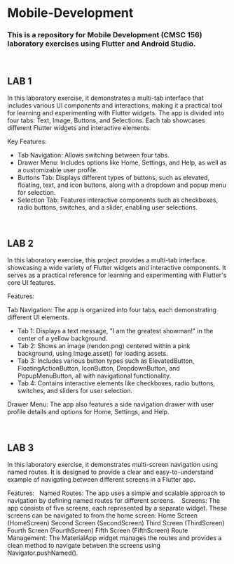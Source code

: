 # Mobile-Development

### This is a repository for Mobile Development (CMSC 156) laboratory exercises using Flutter and Android Studio.

<br>

## LAB 1

In this laboratory exercise, it demonstrates a multi-tab interface that includes various UI components and interactions, making it a practical tool for learning and experimenting with Flutter widgets. The app is divided into four tabs: Text, Image, Buttons, and Selections. Each tab showcases different Flutter widgets and interactive elements.

Key Features:
* Tab Navigation: Allows switching between four tabs.
* Drawer Menu: Includes options like Home, Settings, and Help, as well as a customizable user profile.
* Buttons Tab: Displays different types of buttons, such as elevated, floating, text, and icon buttons, along with a dropdown and popup menu for selection.
* Selection Tab: Features interactive components such as checkboxes, radio buttons, switches, and a slider, enabling user selections.

<br>

## LAB 2

In this laboratory exercise, this project provides a multi-tab interface showcasing a wide variety of Flutter widgets and interactive components. It serves as a practical reference for learning and experimenting with Flutter's core UI features.

Features:

Tab Navigation: The app is organized into four tabs, each demonstrating different UI elements.
* Tab 1: Displays a text message, "I am the greatest showman!" in the center of a yellow background.
* Tab 2: Shows an image (rendon.png) centered within a pink background, using Image.asset() for loading assets.
* Tab 3: Includes various button types such as ElevatedButton, FloatingActionButton, IconButton, DropdownButton, and PopupMenuButton, all with navigational functionality.
* Tab 4: Contains interactive elements like checkboxes, radio buttons, switches, and sliders for user selection.

Drawer Menu:
The app also features a side navigation drawer with user profile details and options for Home, Settings, and Help.

<br>

## LAB 3

In this laboratory exercise, it demonstrates multi-screen navigation using named routes. It is designed to provide a clear and easy-to-understand example of navigating between different screens in a Flutter app.

Features:
&nbsp; Named Routes: The app uses a simple and scalable approach to navigation by defining named routes for different screens.
&ensp; Screens: The app consists of five screens, each represented by a separate widget. These screens can be navigated to from the home screen:
Home Screen (HomeScreen)
Second Screen (SecondScreen)
Third Screen (ThirdScreen)
Fourth Screen (FourthScreen)
Fifth Screen (FifthScreen)
Route Management: The MaterialApp widget manages the routes and provides a clean method to navigate between the screens using Navigator.pushNamed().
